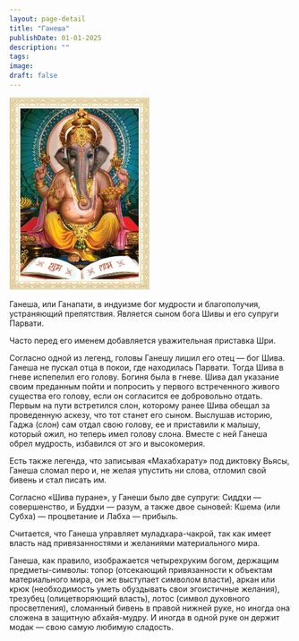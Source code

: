 ```yaml
---
layout: page-detail
title: "Ганеша"
publishDate: 01-01-2025
description: ""
tags:
image:
draft: false
---
```


![Ганеша](/upload/iblock/a65/a65ce6bed49a16176164dcf9f1b9476b.jpg "Ганеша") 

 Ганеша, или Ганапати, в индуизме бог мудрости и благополучия, устраняющий препятствия. Яв­ляется сыном бога Шивы и его супруги Парвати.

 Часто перед его именем добавляется уважитель­ная приставка Шри.

 Согласно одной из легенд, головы Ганешу лишил его отец — бог Шива. Ганеша не пускал отца в покои, где находилась Парвати. Тогда Шива в гневе испепе­лил его голову. Богиня была в гневе. Шива дал указа­ние своим преданным пойти и попросить у первого встреченного живого существа его голову, если он согласится ее добровольно отдать. Первым на пути встретился слон, которому ранее Шива обещал за проведенную аскезу, что тот станет его сыном. Вы­слушав историю, Гаджа (слон) сам отдал свою голову, ее и приставили к малышу, который ожил, но теперь имел голову слона. Вместе с ней Ганеша обрел му­дрость, избавился от эго и высокомерия.

 Есть также легенда, что записывая «Махабхарату» под диктовку Вьясы, Ганеша сломал перо и, не же­лая упустить ни слова, отломил свой бивень и стал писать им.

 Согласно «Шива пуране», у Ганеши было две су­пруги: Сиддхи — совершенство, и Буддхи — разум, а также двое сыновей: Кшема (или Субха) — процве­тание и Лабха — прибыль.

 Считается, что Ганеша управляет муладхара-ча­крой, так как имеет власть над привязанностями и желаниями материального мира.

 Ганеша, как правило, изображается четырехруким богом, держащим предметы-символы: топор (отсе­кающий привязанности к объектам материального мира, он же выступает символом власти), аркан или крюк (необходимость уметь обуздывать свои эгоис­тичные желания), трезубец (олицетворяющий власть), лотос (символ духовного просветления), сломанный бивень в правой нижней руке, но иногда она сложена в защитную абхайя-мудру. И иногда в одной руке он держит модак — свою самую любимую сладость.
  
  
